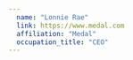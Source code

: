 ```yaml
---
  name: "Lonnie Rae"
  link: https://www.medal.com
  affiliation: "Medal"
  occupation_title: "CEO"
---
```

